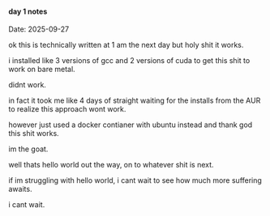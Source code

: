 #### day 1 notes

Date: 2025-09-27

ok this is technically written at 1 am the next day but holy shit it works.

i installed like 3 versions of gcc and 2 versions of cuda to get this shit to work on bare metal.

didnt work.

in fact it took me like 4 days of straight waiting for the installs from the AUR to realize this approach wont work.

however just used a docker contianer with ubuntu instead and thank god this shit works.

im the goat.

well thats hello world out the way, on to whatever shit is next.

if im struggling with hello world, i cant wait to see how much more suffering awaits.

i cant wait.

